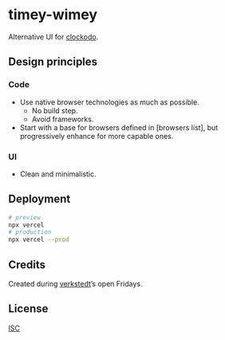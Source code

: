 # timey-wimey

Alternative UI for [clockodo].

## Design principles

### Code

- Use native browser technologies as much as possible.
  - No build step.
  - Avoid frameworks.
- Start with a base for browsers defined in [browsers list],
  but progressively enhance for more capable ones.

### UI

- Clean and minimalistic.

## Deployment

```sh
# preview
npx vercel
# production
npx vercel --prod
```

## Credits

Created during [verkstedt]’s open Fridays.

## License

[ISC](./LICENSE)

[browserslist]: ./browserslist
[clockodo]: https://www.clockodo.com/en
[verkstedt]: https://verkstedt.com
